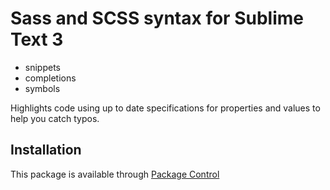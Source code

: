 # Sass and SCSS syntax for Sublime Text 3

- snippets
- completions
- symbols

Highlights code using up to date specifications for properties and values to help you catch typos.

## Installation

This package is available through [Package Control](https://packagecontrol.io)
